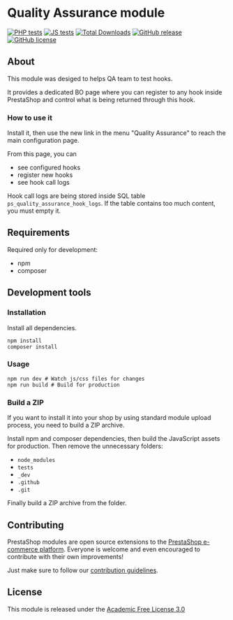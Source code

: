 # Quality Assurance module

[![PHP tests](https://github.com/matks/ps_qualityassurance/actions/workflows/php.yml/badge.svg)](https://github.com/matks/ps_qualityassurance/actions/workflows/php.yml)
[![JS tests](https://github.com/matks/ps_qualityassurance/actions/workflows/js.yml/badge.svg)](https://github.com/matks/ps_qualityassurance/actions/workflows/js.yml)
[![Total Downloads](https://poser.pugx.org/PrestaShop/ps_qualityassurance/downloads)](//packagist.org/packages/PrestaShop/ps_qualityassurance)
[![GitHub release](https://img.shields.io/github/v/release/prestashop/ps_qualityassurance)](https://github.com/PrestaShop/ps_qualityassurance)
[![GitHub license](https://img.shields.io/github/license/PrestaShop/ps_qualityassurance)](https://github.com/PrestaShop/ps_qualityassurance/LICENSE.md)

## About

This module was desiged to helps QA team to test hooks.

It provides a dedicated BO page where you can register to any hook inside PrestaShop and control what is being returned through this hook.

### How to use it

Install it, then use the new link in the menu "Quality Assurance" to reach the main configuration page.

From this page, you can
- see configured hooks
- register new hooks
- see hook call logs

Hook call logs are being stored inside SQL table `ps_quality_assurance_hook_logs`. If the table contains too much content, you must empty it.

## Requirements

Required only for development:

- npm
- composer

## Development tools

### Installation

Install all dependencies.
```
npm install
composer install
```

### Usage

```
npm run dev # Watch js/css files for changes
npm run build # Build for production
```

### Build a ZIP

If you want to install it into your shop by using standard module upload process, you need to build a ZIP archive.

Install npm and composer dependencies, then build the JavaScript assets for production. Then remove the unnecessary folders:
- `node_modules`
- `tests`
- `_dev`
- `.github`
- `.git`

Finally build a ZIP archive from the folder.

## Contributing

PrestaShop modules are open source extensions to the [PrestaShop e-commerce platform][prestashop]. Everyone is welcome and even encouraged to contribute with their own improvements!

Just make sure to follow our [contribution guidelines][contribution-guidelines].

## License

This module is released under the [Academic Free License 3.0][AFL-3.0] 

[prestashop]: https://www.prestashop.com/
[contribution-guidelines]: https://devdocs.prestashop.com/1.7/contribute/contribution-guidelines/project-modules/
[AFL-3.0]: https://opensource.org/licenses/AFL-3.0
